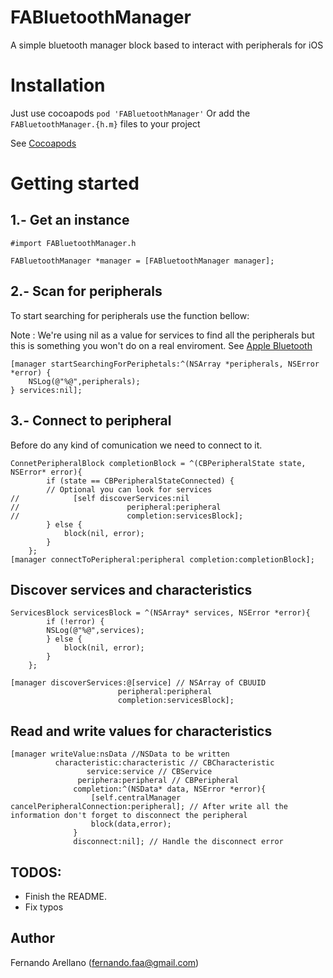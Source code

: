 # FABluetoothManager

A simple bluetooth manager block based to interact with peripherals for iOS

# Installation

Just use cocoapods `pod 'FABluetoothManager'`
Or add the `FABluetoothManager.{h.m}` files to your project

See [Cocoapods](https://cocoapods.org/)

# Getting started

## 1.- Get an instance

```
#import FABluetoothManager.h

FABluetoothManager *manager = [FABluetoothManager manager];
```

## 2.- Scan for peripherals

To start searching for peripherals use the function bellow:

Note : We're using nil as a value for services to find all the peripherals but this is something
you won't do on a real enviroment. See [Apple Bluetooth](https://developer.apple.com/library/ios/documentation/NetworkingInternetWeb/Conceptual/CoreBluetooth_concepts/PerformingCommonCentralRoleTasks/PerformingCommonCentralRoleTasks.html)

```
[manager startSearchingForPeriphetals:^(NSArray *peripherals, NSError *error) {
	NSLog(@"%@",peripherals);
} services:nil];
```

## 3.- Connect to peripheral

Before do any kind of comunication we need to connect to it.

```
ConnetPeripheralBlock completionBlock = ^(CBPeripheralState state, NSError* error){
        if (state == CBPeripheralStateConnected) {
		// Optional you can look for services
//            [self discoverServices:nil
//                        peripheral:peripheral
//                        completion:servicesBlock];
        } else {
            block(nil, error);
        }
    };
[manager connectToPeripheral:peripheral completion:completionBlock];
```

## Discover services and characteristics
```
ServicesBlock servicesBlock = ^(NSArray* services, NSError *error){
        if (!error) {
  	    NSLog(@"%@",services);
    	} else {
            block(nil, error);
        }
    };

[manager discoverServices:@[service] // NSArray of CBUUID
                        peripheral:peripheral
                        completion:servicesBlock];
```

## Read and write values for characteristics

```
[manager writeValue:nsData //NSData to be written
          characteristic:characteristic // CBCharacteristic
                 service:service // CBService
               periphera:peripheral // CBPeripheral
              completion:^(NSData* data, NSError *error){
                  [self.centralManager cancelPeripheralConnection:peripheral]; // After write all the information don't forget to disconnect the peripheral
                  block(data,error);
              }
              disconnect:nil]; // Handle the disconnect error
```

## TODOS:

* Finish the README.
* Fix typos

## Author

Fernando Arellano (fernando.faa@gmail.com)

